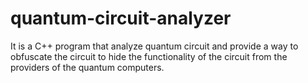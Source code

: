 # quantum-circuit-analyzer
It is a C++ program that analyze quantum circuit and provide a way to obfuscate the circuit to hide the functionality of the circuit from the providers of the quantum computers.
